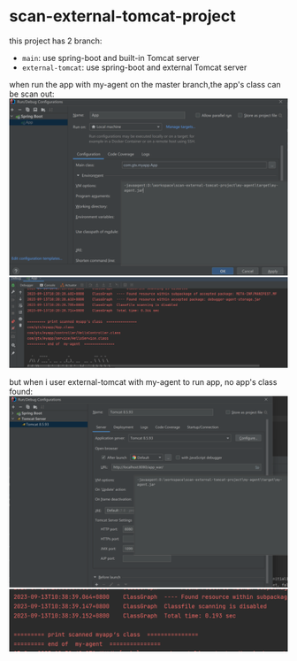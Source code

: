 # scan-external-tomcat-project

this project has 2 branch: 
 - `main`: use spring-boot and built-in Tomcat server 
 - `external-tomcat`: use spring-boot and external Tomcat server

when run the app with my-agent on the master branch,the app's class can be scan out: \
![img.png](./master-RunWithMyAgent.png)
![img.png](./master-result.png)

but when i user external-tomcat with my-agent to run app, no app's class found: \
![img.png](external-tomcat-RunWithMyAgent.png)
![img.png](external-tomcat-result.png)